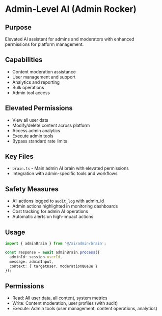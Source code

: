 # Admin-Level AI (Admin Rocker)

## Purpose
Elevated AI assistant for admins and moderators with enhanced permissions for platform management.

## Capabilities
- Content moderation assistance
- User management and support
- Analytics and reporting
- Bulk operations
- Admin tool access

## Elevated Permissions
- View all user data
- Modify/delete content across platform
- Access admin analytics
- Execute admin tools
- Bypass standard rate limits

## Key Files
- `brain.ts` - Main admin AI brain with elevated permissions
- Integration with admin-specific tools and workflows

## Safety Measures
- All actions logged to `audit_log` with admin_id
- Admin actions highlighted in monitoring dashboards
- Cost tracking for admin AI operations
- Automatic alerts on high-impact actions

## Usage
```typescript
import { adminBrain } from '@/ai/admin/brain';

const response = await adminBrain.process({
  adminId: session.userId,
  message: adminInput,
  context: { targetUser, moderationQueue }
});
```

## Permissions
- Read: All user data, all content, system metrics
- Write: Content moderation, user profiles (with audit)
- Execute: Admin tools (user management, content operations, analytics)
